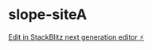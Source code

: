 # slope-siteA

[Edit in StackBlitz next generation editor ⚡️](https://stackblitz.com/~/github.com/brycemt99/slope-siteA)